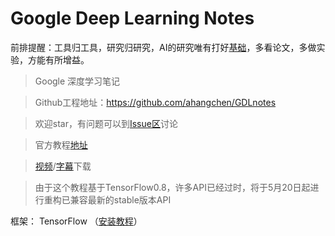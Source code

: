 # Google Deep Learning Notes

前排提醒：工具归工具，研究归研究，AI的研究唯有打好[基础](https://github.com/ahangchen/windy-afternoon/tree/master/ml/melon)，多看论文，多做实验，方能有所增益。

> Google 深度学习笔记

> Github工程地址：https://github.com/ahangchen/GDLnotes

> 欢迎star，有问题可以到[Issue区](https://github.com/ahangchen/GDLnotes/issues)讨论

> 官方教程[地址](https://classroom.udacity.com/courses/ud730/lessons/6370362152/concepts/63798118170923)

> [视频](http://d2uz2655q5g6b2.cloudfront.net/6370362152/L1%20Machine%20Learning%20to%20Deep%20Learning%20Videos.zip)/[字幕](http://d2uz2655q5g6b2.cloudfront.net/6370362152/L1%20Machine%20Learning%20to%20Deep%20Learning%20Subtitles.zip)下载

> 由于这个教程基于TensorFlow0.8，许多API已经过时，将于5月20日起进行重构已兼容最新的stable版本API

框架： TensorFlow （[安装教程](https://github.com/ahangchen/GDLnotes/tree/master/note/tensorflow/install.md)）
